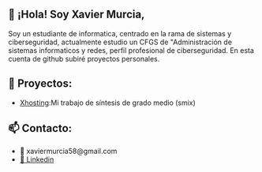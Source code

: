 <h2>👋 ¡Hola! Soy Xavier Murcia,</h2>
<p>
    Soy un estudiante de informatica, centrado en la rama de sistemas y ciberseguridad, 
    actualmente estudio un CFGS de "Administración de sistemas informaticos y redes, perfil profesional de ciberseguridad. 
    En esta cuenta de github subiré proyectos personales.
</p>

<h2>🚀 Proyectos:</h2>
<ul>
    <li><a href="https://github.com/XavierMurcia16/xhosting">Xhosting</a>:Mi trabajo de síntesis de grado medio (smix)</li>
</ul>

<h2>📫 Contacto:</h2>
<ul>
    <li>
        📧 xaviermurcia58@gmail.com
    </li>
    <li>
        <a href="https://www.linkedin.com/in/xavier-murcia-márquez-327505338">💼 Linkedin</a>
    </li>
</ul>
